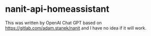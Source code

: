 # nanit-api-homeassistant
This was written by OpenAI Chat GPT based on https://gitlab.com/adam.stanek/nanit and I have no idea if it will work. 
